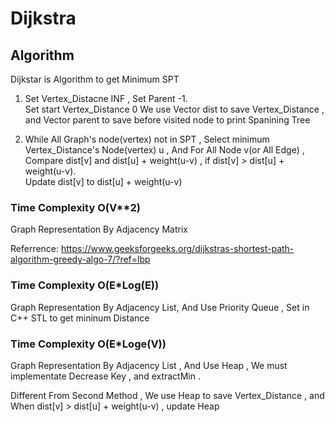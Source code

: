 # Dijkstra


## Algorithm

Dijkstar is Algorithm to get  Minimum SPT

1. Set Vertex_Distacne   INF , Set Parent -1.    
Set start  Vertex_Distance 0
We use Vector dist to save Vertex_Distance , and Vector parent to save before visited node to print Spanining Tree 

2. While All Graph's node(vertex) not in SPT , Select minimum Vertex_Distance's Node(vertex)  u ,
And For All Node v(or All Edge) , Compare dist[v]  and dist[u] + weight(u-v)  , if dist[v]  > dist[u] + weight(u-v).     
Update dist[v] to dist[u] + weight(u-v)



### Time Complexity O(V**2)


Graph Representation By Adjacency Matrix


Referrence: https://www.geeksforgeeks.org/dijkstras-shortest-path-algorithm-greedy-algo-7/?ref=lbp

### Time Complexity O(E*Log(E))


Graph Representation By Adjacency List, 
And Use Priority Queue , Set in C++ STL to get mininum Distance

### Time Complexity O(E*Loge(V))

Graph Representation By Adjacency List , 
And Use Heap ,
We must implementate Decrease Key , and extractMin .

Different From Second Method ,  We use Heap to save Vertex_Distance , and When dist[v] > dist[u] + weight(u-v) , update Heap

